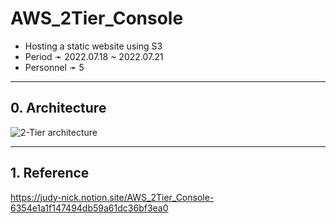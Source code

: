 # AWS_2Tier_Console
* Hosting a static website using S3
* Period ➛ 2022.07.18 ~ 2022.07.21
* Personnel ➛ 5

----
## 0. Architecture
![2-Tier architecture](https://user-images.githubusercontent.com/110655818/219309363-d7b2e019-742a-4a24-b69c-44cbc3240d9f.jpg)

----
## 1. Reference
https://judy-nick.notion.site/AWS_2Tier_Console-6354e1a1f147494db59a61dc36bf3ea0
